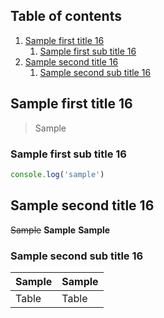 ## Table of contents

1. [Sample first title 16](#sample-first-title-16)
   1. [Sample first sub title 16](#sample-first-sub-title-16)
1. [Sample second title 16](#sample-second-title-16)
   1. [Sample second sub title 16](#sample-second-sub-title-16)

## Sample first title 16

> Sample

### Sample first sub title 16

```javascript
console.log('sample')
```

## Sample second title 16

~~Sample~~
**Sample**
**Sample**

### Sample second sub title 16

| Sample | Sample |
| ------ | ------ |
| Table  | Table  |
